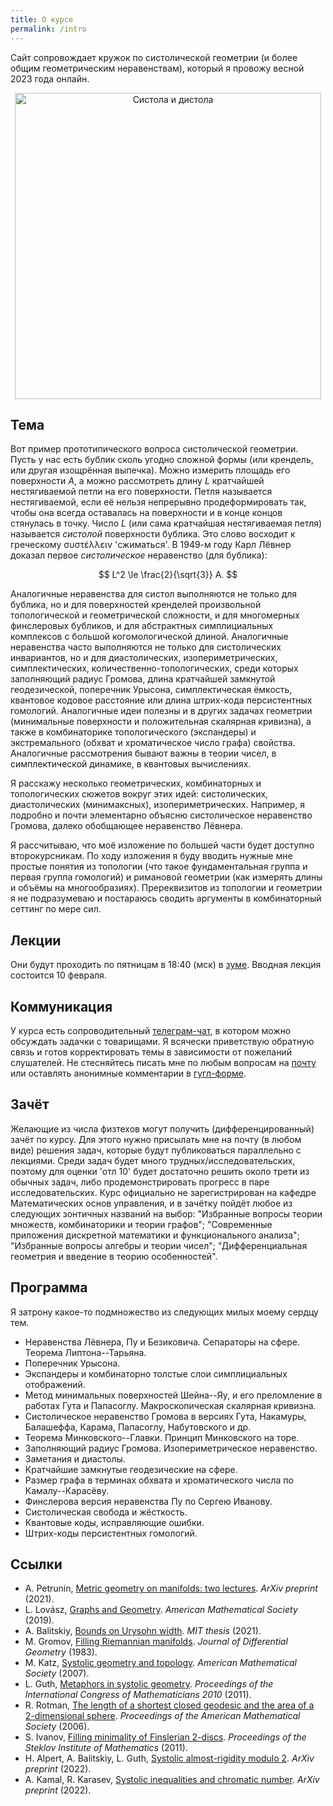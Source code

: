 ```yaml
---
title: О курсе
permalink: /intro
---
```


Сайт сопровождает кружок по систолической геометрии (и более общим геометрическим неравенствам), который я провожу весной 2023 года онлайн.

<p align="center">
<img src="{{site.baseurl}}/images/amanha.jpg" alt="Систола и дистола" title="Фото: А. Балицкий" width="490">
</p>

## Тема

Вот пример прототипического вопроса систолической геометрии. Пусть у нас есть бублик сколь угодно сложной формы (или крендель, или другая изощрённая выпечка). Можно измерить площадь его поверхности $A$, а можно рассмотреть длину $L$ кратчайшей нестягиваемой петли на его поверхности. Петля называется нестягиваемой, если её нельзя непрерывно продеформировать так, чтобы она всегда оставалась на поверхности и в конце концов стянулась в точку. Число $L$ (или сама кратчайшая нестягиваемая петля) называется _систолой_ поверхности бублика. Это слово восходит к греческому συστέλλειν 'сжиматься'. В 1949-м году Карл Лёвнер доказал первое _систолическое_ неравенство (для бублика): 

>
$$
L^2 \le \frac{2}{\sqrt{3}} A. 
$$

Аналогичные неравенства для систол выполняются не только для бублика, но и для поверхностей кренделей произвольной топологической и геометрической сложности, и для многомерных финслеровых бубликов, и для абстрактных симплициальных комплексов с большой когомологической длиной. Аналогичные неравенства часто выполняются не только для систолических инвариантов, но и для диастолических, изопериметрических, симплектических, количественно-топологических, среди которых заполняющий радиус Громова, длина кратчайшей замкнутой геодезической, поперечник Урысона, симплектическая ёмкость, квантовое кодовое расстояние или длина штрих-кода персистентных гомологий. Аналогичные идеи полезны и в других задачах геометрии (минимальные поверхности и положительная скалярная кривизна), а также в комбинаторике топологического (экспандеры) и экстремального (обхват и хроматическое число графа) свойства. Аналогичные рассмотрения бывают важны в теории чисел, в симплектической динамике, в квантовых вычислениях.

Я расскажу несколько геометрических, комбинаторных и топологических сюжетов вокруг этих идей: систолических, диастолических (минимаксных), изопериметрических.
Например, я подробно и почти элементарно объясню систолическое неравенство Громова, далеко обобщающее неравенство Лёвнера.

Я рассчитываю, что моё изложение по большей части будет доступно второкурсникам. По ходу изложения я буду вводить нужные мне простые понятия из топологии (что такое фундаментальная группа и первая группа гомологий) и римановой геометрии (как измерять длины и объёмы на многообразиях). Пререквизитов из топологии и геометрии я не подразумеваю и постараюсь сводить аргументы в комбинаторный сеттинг по мере сил.

## Лекции
Они будут проходить по пятницам в 18:40 (мск) в [зуме](https://us06web.zoom.us/j/89148032937?pwd=aUNkNmd1eHUxTzd4a24wQ1VyUmVxQT09). Вводная лекция состоится 10 февраля. 

## Коммуникация
У курса есть сопроводительный [телеграм-чат](https://t.me/+55wKFd6oqJ1iOTBi), в котором можно обсуждать задачки с товарищами. Я всячески приветствую обратную связь и готов корректировать темы в зависимости от пожеланий слушателей. Не стесняйтесь писать мне по любым вопросам на [почту](mailto:aleksei.balitskii@phystech.edu) или оставлять анонимные комментарии в [гугл-форме](https://forms.gle/JcWcTzrAeCxauHw1A). 

## Зачёт

Желающие из числа физтехов могут получить (дифференцированный) зачёт по курсу. Для этого нужно присылать мне на почту (в любом виде) решения задач, которые будут публиковаться параллельно с лекциями. Среди задач будет много трудных/исследовательских, поэтому для оценки 'отл 10' будет достаточно решить около трети из обычных задач, либо продемонстрировать прогресс в паре исследовательских. Курс официально не зарегистрирован на кафедре Математических основ управления, и в зачётку пойдёт любое из следующих зонтичных названий на выбор: "Избранные вопросы теории множеств, комбинаторики и теории графов"; "Современные приложения дискретной математики и функционального анализа"; "Избранные вопросы алгебры и теории чисел"; "Дифференциальная геометрия и введение в теорию особенностей".

## Программа

Я затрону какое-то подмножество из следующих милых моему сердцу тем.

+ Неравенства Лёвнера, Пу и Безиковича. Сепараторы на сфере. Теорема Липтона--Тарьяна.
+ Поперечник Урысона.
+ Экспандеры и комбинаторно толстые слои симплициальных отображений.
+ Метод минимальных поверхностей Шейна--Яу, и его преломление в работах Гута и Папасоглу. Макроскопическая скалярная кривизна.
+ Систолическое неравенство Громова в версиях Гута, Накамуры, Балашеффа, Карама, Папасоглу, Набутовского и др.
+ Теорема Минковского--Главки. Принцип Минковского на торе.
+ Заполняющий радиус Громова. Изопериметрическое неравенство.
+ Заметания и диастолы.
+ Кратчайшие замкнутые геодезические на сфере.
+ Размер графа в терминах обхвата и хроматического числа по Камалу--Карасёву.
+ Финслерова версия неравенства Пу по Сергею Иванову.
+ Систолическая свобода и жёсткость.
+ Квантовые коды, исправляющие ошибки.
+ Штрих-коды персистентных гомологий.

## Ссылки
+ A. Petrunin, [Metric geometry on manifolds: two lectures](https://arxiv.org/abs/2010.10040). _ArXiv preprint_ (2021).
+ L. Lovász, [Graphs and Geometry](http://web.cs.elte.hu/~lovasz/bookxx/geomgraphbook/geombook2019.01.11.pdf). _American Mathematical Society_ (2019).
+ A. Balitskiy, [Bounds on Urysohn width](https://dspace.mit.edu/handle/1721.1/139312). _MIT thesis_ (2021).
+ M. Gromov, [Filling Riemannian manifolds](https://www.ihes.fr/~gromov/metricinvariants/118/). _Journal of Differential Geometry_ (1983).
+ M. Katz, [Systolic geometry and topology](https://bookstore.ams.org/view?ProductCode=SURV/137). _American Mathematical Society_ (2007).
+ L. Guth, [Metaphors in systolic geometry](https://www.worldscientific.com/doi/abs/10.1142/9789814324359_0072). _Proceedings of the International Congress of Mathematicians 2010_ (2011).
+ R. Rotman, [The length of a shortest closed geodesic and the area of a 2-dimensional sphere](https://www.ams.org/journals/proc/2006-134-10/S0002-9939-06-08297-9/). _Proceedings of the American Mathematical Society_ (2006).
+ S. Ivanov, [Filling minimality of Finslerian 2-discs](https://link.springer.com/article/10.1134/S0081543811040079). _Proceedings of the Steklov Institute of Mathematics_ (2011). 
+ H. Alpert, A. Balitskiy, L. Guth, [Systolic almost-rigidity modulo 2](https://arxiv.org/abs/2206.01968). _ArXiv preprint_ (2022).
+ A. Kamal, R. Karasev, [Systolic inequalities and chromatic number](https://arxiv.org/abs/2210.17090). _ArXiv preprint_ (2022).
